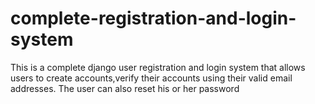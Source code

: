 # complete-registration-and-login-system
This is a complete django user registration and login system that allows users to create accounts,verify their accounts using their valid email addresses. The user can also reset his or her password

